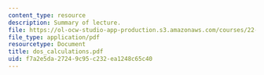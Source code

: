 ```yaml
---
content_type: resource
description: Summary of lecture.
file: https://ol-ocw-studio-app-production.s3.amazonaws.com/courses/22-55j-principles-of-radiation-interactions-fall-2004/f7a2e5da27249c95c232ea1248c65c40_dos_calculations.pdf
file_type: application/pdf
resourcetype: Document
title: dos_calculations.pdf
uid: f7a2e5da-2724-9c95-c232-ea1248c65c40
---
```

